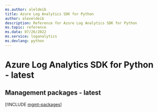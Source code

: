 ```yaml
---
ms.author: aleldeib
title: Azure Log Analytics SDK for Python
author: alexeldeib
description: Reference for Azure Log Analytics SDK for Python
ms.topic: reference
ms.data: 07/26/2022
ms.service: loganalytics
ms.devlang: python
---
```

# Azure Log Analytics SDK for Python - latest

## Management packages - latest
[!INCLUDE [mgmt-packages](log-analytics-mgmt-index.md)]
